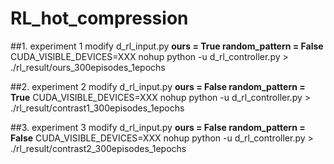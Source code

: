 # RL_hot_compression

##1. experiment 1 
    modify d_rl_input.py
    **ours = True
    random_pattern = False**
    CUDA_VISIBLE_DEVICES=XXX nohup python -u d_rl_controller.py > ./rl_result/ours_300episodes_1epochs

##2. experiment 2
  modify d_rl_input.py
  **ours = False
    random_pattern = True**
  CUDA_VISIBLE_DEVICES=XXX nohup python -u d_rl_controller.py > ./rl_result/contrast1_300episodes_1epochs
  
##3. experiment 3
  modify d_rl_input.py
  **ours = False
    random_pattern = False**
  CUDA_VISIBLE_DEVICES=XXX nohup python -u d_rl_controller.py > ./rl_result/contrast2_300episodes_1epochs
  
